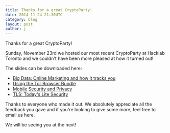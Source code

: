 ```yaml
---
title: Thanks for a great CryptoParty!
date: 2014-11-24 21:30UTC
category: blog
layout: post
author: j
---
```

Thanks for a great CryptoParty!

Sunday, November 23rd we hosted our
most recent CryptoParty at Hacklab Toronto and
we couldn't have been more pleased at how it
turned out!

The slides can be downloaded here:

* [Big Data: Online Marketing and how it tracks you](https://torontocrypto.org/files/Toronto_Cryptoparty_Big_Data.pdf)
* [Using the Tor Browser Bundle](https://torontocrypto.org/files/Toronto_Cryptoparty_Tor_Browser.pdf)
* [Mobile Security and Privacy](https://torontocrypto.org/files/Toronto_Cryptoparty_Mobile_Privacy.pdf)
* [TLS: Today's Lite Security](https://torontocrypto.org/files/Toronto_Cryptoparty_TLS_TodaysLiteSecurity.pdf)

Thanks to everyone who made it out. We absolutely
appreciate all the feedback you gave and if
you're looking to give some more, feel free to
email us here.

We will be seeing you at the next!
